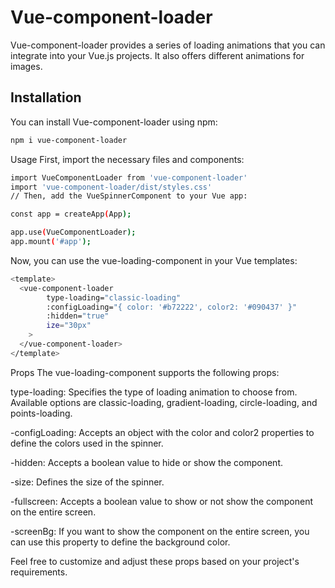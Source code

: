 
# Vue-component-loader

Vue-component-loader provides a series of loading animations that you can integrate into your Vue.js projects. It also offers different animations for images.

## Installation

You can install Vue-component-loader using npm:

```bash
npm i vue-component-loader
```
Usage
First, import the necessary files and components:

```bash
import VueComponentLoader from 'vue-component-loader'
import 'vue-component-loader/dist/styles.css'
// Then, add the VueSpinnerComponent to your Vue app:

const app = createApp(App);

app.use(VueComponentLoader);
app.mount('#app');
```
Now, you can use the vue-loading-component in your Vue templates:
```bash
<template>
  <vue-component-loader
        type-loading="classic-loading"
        :configLoading="{ color: '#b72222', color2: '#090437' }"
        :hidden="true"
        ize="30px"
    >
  </vue-component-loader>
</template>
```
Props
The vue-loading-component supports the following props:

type-loading: Specifies the type of loading animation to choose from. Available options are classic-loading, gradient-loading, circle-loading, and points-loading.

-configLoading: Accepts an object with the color and color2 properties to define the colors used in the spinner.

-hidden: Accepts a boolean value to hide or show the component.

-size: Defines the size of the spinner.

-fullscreen: Accepts a boolean value to show or not show the component on the entire screen.

-screenBg: If you want to show the component on the entire screen, you can use this property to define the background color.

Feel free to customize and adjust these props based on your project's requirements.


